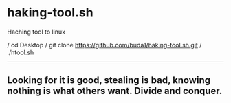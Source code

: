 # haking-tool.sh
Haching tool to linux

/ cd Desktop
/ git clone https://github.com/buda1/haking-tool.sh.git
/ ./htool.sh

--------------------
Looking for it is good, 
stealing is bad, 
knowing nothing is what others want.
Divide and conquer.
--------------------
